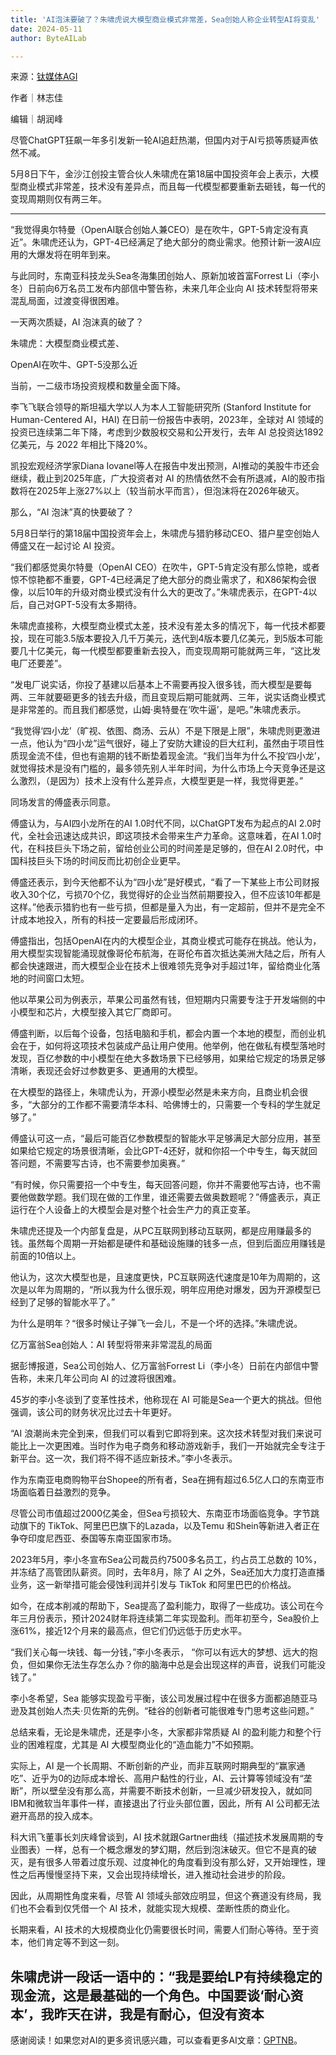 ```yaml
---
title: 'AI泡沫要破了？朱啸虎说大模型商业模式非常差，Sea创始人称企业转型AI将变乱'
date: 2024-05-11
author: ByteAILab

---
```


来源：[钛媒体AGI](https://mp.weixin.qq.com/s/mApsiv5YZqA1N6s2QNl_Xg)

作者｜林志佳

编辑｜胡润峰

尽管ChatGPT狂飙一年多引发新一轮AI追赶热潮，但国内对于AI亏损等质疑声依然不减。

5月8日下午，金沙江创投主管合伙人朱啸虎在第18届中国投资年会上表示，大模型商业模式非常差，技术没有差异点，而且每一代模型都要重新去砸钱，每一代的变现周期则仅有两三年。

---


“我觉得奥尔特曼（OpenAI联合创始人兼CEO）是在吹牛，GPT-5肯定没有真近”。朱啸虎还认为，GPT-4已经满足了绝大部分的商业需求。他预计新一波AI应用的大爆发将在明年到来。

与此同时，东南亚科技龙头Sea冬海集团创始人、原新加坡首富Forrest Li（李小冬）日前向6万名员工发布内部信中警告称，未来几年企业向 AI 技术转型将带来混乱局面，过渡变得很困难。

一天两次质疑，AI 泡沫真的破了？

朱啸虎：大模型商业模式差、

OpenAI在吹牛、GPT-5没那么近

当前，一二级市场投资规模和数量全面下降。

李飞飞联合领导的斯坦福大学以人为本人工智能研究所 (Stanford Institute for Human-Centered AI，HAI) 在日前一份报告中表明，2023年，全球对 AI 领域的投资已连续第二年下降，考虑到少数股权交易和公开发行，去年 AI 总投资达1892亿美元，与 2022 年相比下降20%。

凯投宏观经济学家Diana Iovanel等人在报告中发出预测，AI推动的美股牛市还会继续，截止到2025年底，广大投资者对 AI 的热情依然不会有所退减，AI的股市指数将在2025年上涨27%以上（较当前水平而言），但泡沫将在2026年破灭。

那么，“AI 泡沫”真的快要破了？

5月8日举行的第18届中国投资年会上，朱啸虎与猎豹移动CEO、猎户星空创始人傅盛又在一起讨论 AI 投资。

“我们都感觉奥尔特曼（OpenAI CEO）在吹牛，GPT-5肯定没有那么惊艳，或者惊不惊艳都不重要，GPT-4已经满足了绝大部分的商业需求了，和X86架构会很像，以后10年的升级对商业模式没有什么大的更改了。”朱啸虎表示，在GPT-4以后，自己对GPT-5没有太多期待。

朱啸虎直接称，大模型商业模式太差，技术没有差太多的情况下，每一代技术都要投，现在可能3.5版本要投入几千万美元，迭代到4版本要几亿美元，到5版本可能要几十亿美元，每一代模型都要重新去投入，而变现周期可能就两三年，“这比发电厂还要差”。

“发电厂说实话，你投了基建以后基本上不需要再投入很多钱，而大模型是要每两、三年就要砸更多的钱去升级，而且变现后期可能就两、三年，说实话商业模式是非常差的。而且我们都感觉，山姆·奥特曼在‘吹牛逼’，是吧。”朱啸虎表示。

“我觉得‘四小龙’（旷视、依图、商汤、云从）不是下限是上限”，朱啸虎则更激进一点，他认为“四小龙”运气很好，碰上了安防大建设的巨大红利，虽然由于项目性质现金流不佳，但也有逾期的钱不断垫着现金流。“我们当年为什么不投‘四小龙’，就觉得技术是没有门槛的，最多领先别人半年时间，为什么市场上今天竞争还是这么激烈，（是因为）技术上没有什么差异点，大模型更是一样，我觉得更差。”

同场发言的傅盛表示同意。

傅盛认为，与AI四小龙所在的AI 1.0时代不同，以ChatGPT发布为起点的AI 2.0时代，全社会迅速达成共识，即这项技术会带来生产力革命。这意味着，在AI 1.0时代，在科技巨头下场之前，留给创业公司的时间差是足够的，但在AI 2.0时代，中国科技巨头下场的时间反而比初创企业更早。

傅盛还表示，到今天他都不认为“四小龙”是好模式，“看了一下某些上市公司财报收入30个亿，亏损70个亿，我觉得好的企业当然前期要投入，但不应该10年都是这样。”他表示猎豹也有一些亏损，但都是量入为出，有一定超前，但并不是完全不计成本地投入，所有的科技一定要最后形成闭环。

傅盛指出，包括OpenAI在内的大模型企业，其商业模式可能存在挑战。他认为，用大模型实现智能涌现就像哥伦布航海，在哥伦布首次抵达美洲大陆之后，所有人都会快速跟进，而大模型企业在技术上很难领先竞争对手超过1年，留给商业化落地的时间窗口太短。

他以苹果公司为例表示，苹果公司虽然有钱，但短期内只需要专注于开发端侧的中小模型和芯片，大模型接入其它厂商即可。

傅盛判断，以后每个设备，包括电脑和手机，都会内置一个本地的模型，而创业机会在于，如何将这项技术包装成产品让用户使用。他举例，他在做私有模型落地时发现，百亿参数的中小模型在绝大多数场景下已经够用，如果给它规定的场景足够清晰，表现还会好过参数更多、更通用的大模型。

在大模型的路径上，朱啸虎认为，开源小模型必然是未来方向，且商业机会很多，“大部分的工作都不需要清华本科、哈佛博士的，只需要一个专科的学生就足够了。”

傅盛认可这一点，“最后可能百亿参数模型的智能水平足够满足大部分应用，甚至如果给它规定的场景很清晰，会比GPT-4还好，就和你招一个中专生，每天就回答问题，不需要写古诗，也不需要参加奥赛。”

“有时候，你只需要招一个中专生，每天回答问题，你并不需要他写古诗，也不需要他做数学题。我们现在做的工作里，谁还需要去做奥数题呢？”傅盛表示，真正运行在个人设备上的大模型会是对整个社会生产力的真正变革。

朱啸虎还提及一个内部复盘是，从PC互联网到移动互联网，都是应用赚最多的钱。虽然每个周期一开始都是硬件和基础设施赚的钱多一点，但到后面应用赚钱是前面的10倍以上。

他认为，这次大模型也是，且速度更快，PC互联网迭代速度是10年为周期的，这次是以年为周期的，“所以我为什么很乐观，明年应用绝对爆发，因为开源模型已经到了足够的智能水平了。”

为什么是明年？“很多时候让子弹飞一会儿，不是一个坏的选择。”朱啸虎说。

亿万富翁Sea创始人：AI 转型将带来非常混乱的局面

据彭博报道，Sea公司创始人、亿万富翁Forrest Li（李小冬）日前在内部信中警告称，未来几年公司向 AI 的过渡将很困难。

45岁的李小冬谈到了变革性技术，他称现在 AI 可能是Sea一个更大的挑战。但他强调，该公司的财务状况比过去十年更好。

“AI 浪潮尚未完全到来，但我们可以看到它即将到来。这次技术转型对我们来说可能比上一次更困难。当时作为电子商务和移动游戏新手，我们一开始就完全专注于新平台。这一次，我们将不得不适应新技术。”李小冬表示。

作为东南亚电商购物平台Shopee的所有者，Sea在拥有超过6.5亿人口的东南亚市场面临着日益激烈的竞争。

尽管公司市值超过2000亿美金，但Sea亏损较大、东南亚市场面临竞争。字节跳动旗下的 TikTok、阿里巴巴旗下的Lazada，以及Temu 和Shein等新进入者正在争夺印度尼西亚、泰国等东南亚国家市场。

2023年5月，李小冬宣布Sea公司裁员约7500多名员工，约占员工总数的 10%，并冻结了高管团队薪资。同时，去年8月，除了 AI 之外，Sea还加大力度打造直播业务，这一新举措可能会侵蚀利润并引发与 TikTok 和阿里巴巴的价格战。

如今，在成本削减的帮助下，Sea提高了盈利能力，取得了一些成功。该公司在今年三月份表示，预计2024财年将连续第二年实现盈利。而年初至今，Sea股价上涨61%，接近12个月来的最高点，但它们仍远低于历史水平。

“我们关心每一块钱、每一分钱，”李小冬表示， “你可以有远大的梦想、远大的抱负，但如果你无法生存怎么办？你的脑海中总是会出现这样的声音，说我们可能没钱了。”

李小冬希望，Sea 能够实现盈亏平衡，该公司发展过程中在很多方面都追随亚马逊及其创始人杰夫·贝佐斯的先例。“硅谷的创新者可能很难专门思考这些问题。”

总结来看，无论是朱啸虎，还是李小冬，大家都非常质疑 AI 的盈利能力和整个行业的困难程度，尤其是 AI 大模型商业化的“造血能力”不如预期。

实际上，AI 是一个长周期、不断创新的产业，而非互联网时期典型的“赢家通吃”、近乎为0的边际成本增长、高用户黏性的行业，AI、云计算等领域没有“垄断”，所以壁垒没有那么高，并需要不断技术创新，一旦减少研发投入，就如同IBM和微软当年事件一样，直接退出了行业头部位置，因此，所有 AI 公司都无法避开高昂的投入成本。

科大讯飞董事长刘庆峰曾谈到，AI 技术就跟Gartner曲线（描述技术发展周期的专业图表）一样，总有一个概念爆发的梦幻期，然后到泡沫破灭。但它不是真的破灭，是有很多人带着过度乐观、过度神化的角度看到没有那么好，又开始理性，理性之后再慢慢坚持下来，又会出现持续增长，进入推动社会进步的阶段。

因此，从周期性角度来看，尽管 AI 领域头部效应明显，但这个赛道没有终局，我们也不会看到仅凭借一个 AI 技术，就能实现大规模、垄断性质的商业化。

长期来看，AI 技术的大规模商业化仍需要很长时间，需要人们耐心等待。至于资本，他们肯定等不到这一刻。

朱啸虎讲一段话一语中的：“我是要给LP有持续稳定的现金流，这是最基础的一个角色。中国要谈‘耐心资本’，我昨天在讲，我是有耐心，但没有资本
---
感谢阅读！如果您对AI的更多资讯感兴趣，可以查看更多AI文章：[GPTNB](https://gptnb.com)。